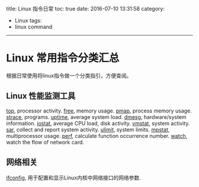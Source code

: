 title: Linux 指令日常 
toc: true
date: 2016-07-10 13:31:58
category:
- Linux 
tags:
- linux command
---

# Linux 常用指令分类汇总

根据日常使用将linux指令做一个分类指引，方便查阅。

<!--more-->

## Linux 性能监测工具

[top](/linux-command-top/), processor activity.
[free](/linux-command-free/), memory usage. 
[pmap](/linux-command-pmap/), process memory usage. 
[strace](/linux-command-strace/), programs. 
[uptime](/linux-command-uptime/), average system load.
[dmesg](/linux-command-dmesg/), hardware/system information.
[iostat](/linux-command-iostat/), average CPU load, disk activity.
[vmstat](/linux-command-vmstat/), system activity.
[sar](/linux-command-sar/), collect and report system activity.
[ulimit](/linux-command-ulimit/), system limits.
[mpstat](/linux-command-mpstat/), multiprocessor usage.
[perf](/linux-command-perf/), calculate function occurrence number.
[watch](/linux-command-watch/), watch the flow of network card.

 ## 网络相关

[ifconfig](/linux-command-ifconfig/), 用于配置和显示Linux内核中网络接口的网络参数.






